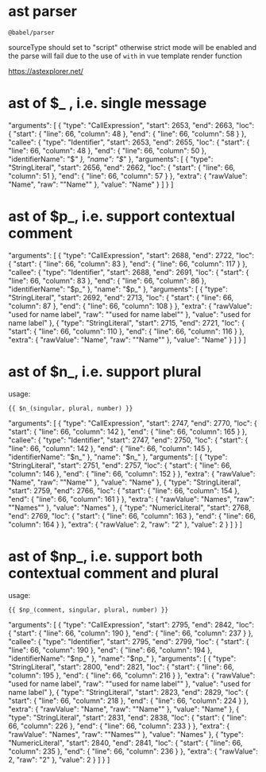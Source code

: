 # ast parser

`@babel/parser`

sourceType should set to "script" otherwise strict mode will be enabled and
the parse will fail due to the use of `with` in vue template render function

https://astexplorer.net/


# ast of $_ , i.e. single message

"arguments": [
  {
    "type": "CallExpression",
    "start": 2653,
    "end": 2663,
    "loc": {
      "start": {
        "line": 66,
        "column": 48
      },
      "end": {
        "line": 66,
        "column": 58
      }
    },
    "callee": {
      "type": "Identifier",
      "start": 2653,
      "end": 2655,
      "loc": {
        "start": {
          "line": 66,
          "column": 48
        },
        "end": {
          "line": 66,
          "column": 50
        },
        "identifierName": "$_"
      },
      "name": "$_"
    },
    "arguments": [
      {
        "type": "StringLiteral",
        "start": 2656,
        "end": 2662,
        "loc": {
          "start": {
            "line": 66,
            "column": 51
          },
          "end": {
            "line": 66,
            "column": 57
          }
        },
        "extra": {
          "rawValue": "Name",
          "raw": "\"Name\""
        },
        "value": "Name"
      }
    ]
  }
]


# ast of $p_, i.e. support contextual comment

"arguments": [
  {
    "type": "CallExpression",
    "start": 2688,
    "end": 2722,
    "loc": {
      "start": {
        "line": 66,
        "column": 83
      },
      "end": {
        "line": 66,
        "column": 117
      }
    },
    "callee": {
      "type": "Identifier",
      "start": 2688,
      "end": 2691,
      "loc": {
        "start": {
          "line": 66,
          "column": 83
        },
        "end": {
          "line": 66,
          "column": 86
        },
        "identifierName": "$p_"
      },
      "name": "$p_"
    },
    "arguments": [
      {
        "type": "StringLiteral",
        "start": 2692,
        "end": 2713,
        "loc": {
          "start": {
            "line": 66,
            "column": 87
          },
          "end": {
            "line": 66,
            "column": 108
          }
        },
        "extra": {
          "rawValue": "used for name label",
          "raw": "\"used for name label\""
        },
        "value": "used for name label"
      },
      {
        "type": "StringLiteral",
        "start": 2715,
        "end": 2721,
        "loc": {
          "start": {
            "line": 66,
            "column": 110
          },
          "end": {
            "line": 66,
            "column": 116
          }
        },
        "extra": {
          "rawValue": "Name",
          "raw": "\"Name\""
        },
        "value": "Name"
      }
    ]
  }
]


# ast of $n_, i.e. support plural

usage:

```vue
{{ $n_(singular, plural, number) }}
```


"arguments": [
  {
    "type": "CallExpression",
    "start": 2747,
    "end": 2770,
    "loc": {
      "start": {
        "line": 66,
        "column": 142
      },
      "end": {
        "line": 66,
        "column": 165
      }
    },
    "callee": {
      "type": "Identifier",
      "start": 2747,
      "end": 2750,
      "loc": {
        "start": {
          "line": 66,
          "column": 142
        },
        "end": {
          "line": 66,
          "column": 145
        },
        "identifierName": "$n_"
      },
      "name": "$n_"
    },
    "arguments": [
      {
        "type": "StringLiteral",
        "start": 2751,
        "end": 2757,
        "loc": {
          "start": {
            "line": 66,
            "column": 146
          },
          "end": {
            "line": 66,
            "column": 152
          }
        },
        "extra": {
          "rawValue": "Name",
          "raw": "\"Name\""
        },
        "value": "Name"
      },
      {
        "type": "StringLiteral",
        "start": 2759,
        "end": 2766,
        "loc": {
          "start": {
            "line": 66,
            "column": 154
          },
          "end": {
            "line": 66,
            "column": 161
          }
        },
        "extra": {
          "rawValue": "Names",
          "raw": "\"Names\""
        },
        "value": "Names"
      },
      {
        "type": "NumericLiteral",
        "start": 2768,
        "end": 2769,
        "loc": {
          "start": {
            "line": 66,
            "column": 163
          },
          "end": {
            "line": 66,
            "column": 164
          }
        },
        "extra": {
          "rawValue": 2,
          "raw": "2"
        },
        "value": 2
      }
    ]
  }
]


# ast of $np_, i.e. support both contextual comment and plural

usage:

```vue
{{ $np_(comment, singular, plural, number) }}
```

"arguments": [
  {
    "type": "CallExpression",
    "start": 2795,
    "end": 2842,
    "loc": {
      "start": {
        "line": 66,
        "column": 190
      },
      "end": {
        "line": 66,
        "column": 237
      }
    },
    "callee": {
      "type": "Identifier",
      "start": 2795,
      "end": 2799,
      "loc": {
        "start": {
          "line": 66,
          "column": 190
        },
        "end": {
          "line": 66,
          "column": 194
        },
        "identifierName": "$np_"
      },
      "name": "$np_"
    },
    "arguments": [
      {
        "type": "StringLiteral",
        "start": 2800,
        "end": 2821,
        "loc": {
          "start": {
            "line": 66,
            "column": 195
          },
          "end": {
            "line": 66,
            "column": 216
          }
        },
        "extra": {
          "rawValue": "used for name label",
          "raw": "\"used for name label\""
        },
        "value": "used for name label"
      },
      {
        "type": "StringLiteral",
        "start": 2823,
        "end": 2829,
        "loc": {
          "start": {
            "line": 66,
            "column": 218
          },
          "end": {
            "line": 66,
            "column": 224
          }
        },
        "extra": {
          "rawValue": "Name",
          "raw": "\"Name\""
        },
        "value": "Name"
      },
      {
        "type": "StringLiteral",
        "start": 2831,
        "end": 2838,
        "loc": {
          "start": {
            "line": 66,
            "column": 226
          },
          "end": {
            "line": 66,
            "column": 233
          }
        },
        "extra": {
          "rawValue": "Names",
          "raw": "\"Names\""
        },
        "value": "Names"
      },
      {
        "type": "NumericLiteral",
        "start": 2840,
        "end": 2841,
        "loc": {
          "start": {
            "line": 66,
            "column": 235
          },
          "end": {
            "line": 66,
            "column": 236
          }
        },
        "extra": {
          "rawValue": 2,
          "raw": "2"
        },
        "value": 2
      }
    ]
  }
]
